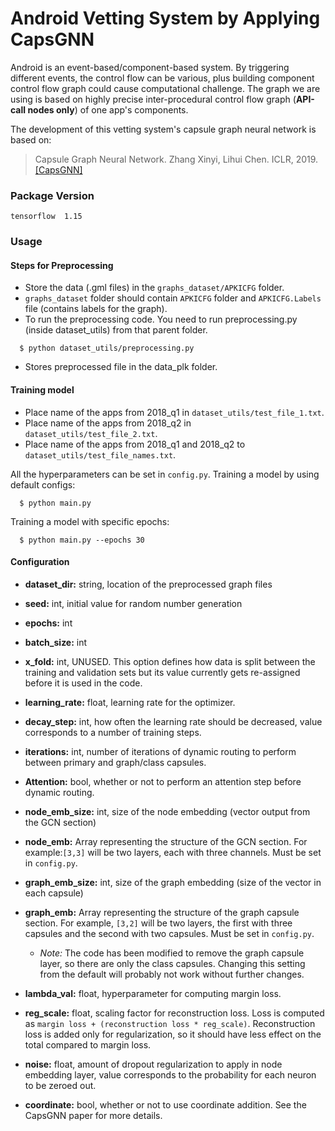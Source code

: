 # Android Vetting System by Applying CapsGNN

Android is an event-based/component-based system. 
By triggering different events, the control flow can be various, plus building component control flow graph could cause computational challenge. 
The graph we are using is based on highly precise inter-procedural control flow graph (**API-call nodes only**) of one app's components. 

The development of this vetting system's capsule graph neural network is based on:  
> Capsule Graph Neural Network.
> Zhang Xinyi, Lihui Chen.
> ICLR, 2019.
> [[CapsGNN]](https://github.com/XinyiZ001/CapsGNN)

### Package Version
```
tensorflow  1.15
```

### Usage

#### Steps for Preprocessing

- Store the data (.gml files) in the `graphs_dataset/APKICFG` folder.
- `graphs_dataset` folder should contain `APKICFG` folder and `APKICFG.Labels` file (contains labels for the graph).
-	To run the preprocessing code. You need to run preprocessing.py (inside dataset_utils) from that parent folder.

```
  $ python dataset_utils/preprocessing.py
```
-	Stores preprocessed file in the data_plk folder.

#### Training model

- Place name of the apps from 2018_q1 in `dataset_utils/test_file_1.txt`.
- Place name of the apps from 2018_q2 in `dataset_utils/test_file_2.txt`.
-	Place name of the apps from 2018_q1 and 2018_q2 to `dataset_utils/test_file_names.txt`.

All the hyperparameters can be set in `config.py`. Training a model by using default configs:
```
  $ python main.py
```

Training a model with specific epochs:
```
  $ python main.py --epochs 30
```

#### Configuration

* **dataset_dir:** string, location of the preprocessed graph files

* **seed:** int, initial value for random number generation
* **epochs:** int
* **batch_size:** int
* **x_fold:** int, UNUSED. This option defines how data is split between the training and validation sets but its value currently gets re-assigned before it is used in the code.

* **learning_rate:** float, learning rate for the optimizer.
* **decay_step:** int, how often the learning rate should be decreased, value corresponds to a number of training steps.

* **iterations:** int, number of iterations of dynamic routing to perform between primary and graph/class capsules.
* **Attention:** bool, whether or not to perform an attention step before dynamic routing.

* **node_emb_size:** int, size of the node embedding (vector output from the GCN section)
* **node_emb:** Array representing the structure of the GCN section. For example:`[3,3]` will be two layers, each with three channels. Must be set in `config.py`.  

* **graph_emb_size:** int, size of the graph embedding (size of the vector in each capsule)
* **graph_emb:** Array representing the structure of the graph capsule section. For example, `[3,2]` will be two layers, the first with three capsules and the second with two capsules. Must be set in `config.py`.
    * *Note:* The code has been modified to remove the graph capsule layer, so there are only the class capsules. Changing this setting from the default will probably not work without further changes.

* **lambda_val:** float, hyperparameter for computing margin loss.
* **reg_scale:** float, scaling factor for reconstruction loss. Loss is computed as `margin loss + (reconstruction loss * reg_scale)`. Reconstruction loss is added only for regularization, so it should have less effect on the total compared to margin loss.

* **noise:** float, amount of dropout regularization to apply in node embedding layer, value corresponds to the probability for each neuron to be zeroed out.

* **coordinate:** bool, whether or not to use coordinate addition. See the CapsGNN paper for more details.


